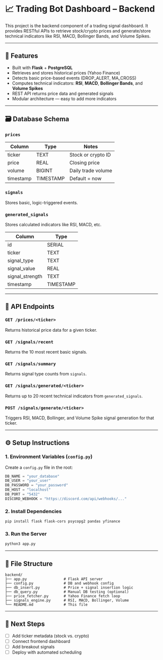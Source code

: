 
# 📈 Trading Bot Dashboard – Backend

This project is the backend component of a trading signal dashboard. It provides RESTful APIs to retrieve stock/crypto prices and generate/store technical indicators like RSI, MACD, Bollinger Bands, and Volume Spikes.

---

## 🧠 Features

- Built with **Flask** + **PostgreSQL**
- Retrieves and stores historical prices (Yahoo Finance)
- Detects basic price-based events (DROP_ALERT, MA_CROSS)
- Computes technical indicators: **RSI**, **MACD**, **Bollinger Bands**, and **Volume Spikes**
- REST API returns price data and generated signals
- Modular architecture — easy to add more indicators

---

## 🗃️ Database Schema

### `prices`
| Column     | Type     | Notes               |
|------------|----------|---------------------|
| ticker     | TEXT     | Stock or crypto ID  |
| price      | REAL     | Closing price       |
| volume     | BIGINT   | Daily trade volume  |
| timestamp  | TIMESTAMP| Default = now       |

### `signals`
Stores basic, logic-triggered events.

### `generated_signals`
Stores calculated indicators like RSI, MACD, etc.

| Column          | Type      |
|-----------------|-----------|
| id              | SERIAL    |
| ticker          | TEXT      |
| signal_type     | TEXT      |
| signal_value    | REAL      |
| signal_strength | TEXT      |
| timestamp       | TIMESTAMP |

---

## 🔌 API Endpoints

### `GET /prices/<ticker>`
Returns historical price data for a given ticker.

### `GET /signals/recent`
Returns the 10 most recent basic signals.

### `GET /signals/summary`
Returns signal type counts from `signals`.

### `GET /signals/generated/<ticker>`
Returns up to 20 recent technical indicators from `generated_signals`.

### `POST /signals/generate/<ticker>`
Triggers RSI, MACD, Bollinger, and Volume Spike signal generation for that ticker.

---

## ⚙️ Setup Instructions

### 1. Environment Variables (`config.py`)
Create a `config.py` file in the root:

```python
DB_NAME = "your_database"
DB_USER = "your_user"
DB_PASSWORD = "your_password"
DB_HOST = "localhost"
DB_PORT = "5432"
DISCORD_WEBHOOK = "https://discord.com/api/webhooks/..."
```

### 2. Install Dependencies

```bash
pip install flask flask-cors psycopg2 pandas yfinance
```

### 3. Run the Server

```bash
python3 app.py
```

---

## 📂 File Structure

```
backend/
├── app.py                 # Flask API server
├── config.py              # DB and webhook config
├── db_insert.py           # Price + signal insertion logic
├── db_query.py            # Manual DB testing (optional)
├── price_fetcher.py       # Yahoo Finance fetch loop
├── signals_engine.py      # RSI, MACD, Bollinger, Volume
└── README.md              # This file
```

---

## 🔄 Next Steps

- [ ] Add ticker metadata (stock vs. crypto)
- [ ] Connect frontend dashboard
- [ ] Add breakout signals
- [ ] Deploy with automated scheduling
